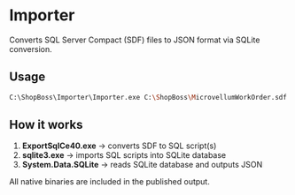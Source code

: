 # Importer

Converts SQL Server Compact (SDF) files to JSON format via SQLite conversion.

## Usage

```bash
C:\ShopBoss\Importer\Importer.exe C:\ShopBoss\MicrovellumWorkOrder.sdf
```

## How it works

1. **ExportSqlCe40.exe** → converts SDF to SQL script(s)
2. **sqlite3.exe** → imports SQL scripts into SQLite database
3. **System.Data.SQLite** → reads SQLite database and outputs JSON

All native binaries are included in the published output.